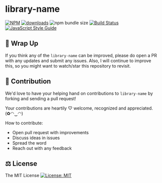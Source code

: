 # library-name

[![NPM](https://img.shields.io/npm/v/library-name.svg)](https://www.npmjs.com/package/library-name) [![downloads](https://img.shields.io/npm/dm/library-name.svg?style=flat-square)](https://www.npmjs.com/package/library-name) ![npm bundle size](https://img.shields.io/bundlephobia/min/library-name) [![Build Status](https://api.travis-ci.com/Bunlong/library-name.svg?branch=master)](https://travis-ci.com/Bunlong/library-name) [![JavaScript Style Guide](https://img.shields.io/badge/code_style-standard-brightgreen.svg)](https://standardjs.com)

## 💖 Wrap Up

If you think any of the `library-name` can be improved, please do open a PR with any updates and submit any issues. Also, I will continue to improve this, so you might want to watch/star this repository to revisit.

## 🌟 Contribution

We'd love to have your helping hand on contributions to `library-name` by forking and sending a pull request!

Your contributions are heartily ♡ welcome, recognized and appreciated. (✿◠‿◠)

How to contribute:

- Open pull request with improvements
- Discuss ideas in issues
- Spread the word
- Reach out with any feedback

## ⚖️ License

The MIT License [![License: MIT](https://img.shields.io/badge/License-MIT-yellow.svg)](https://opensource.org/licenses/MIT)
